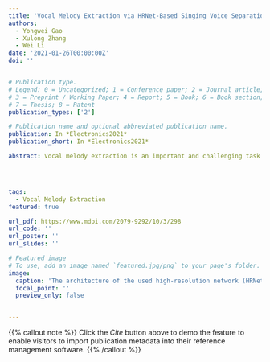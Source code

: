 ```yaml
---
title: 'Vocal Melody Extraction via HRNet-Based Singing Voice Separation and Encoder-Decoder-Based F0 Estimation'
authors:
  - Yongwei Gao
  - Xulong Zhang
  - Wei Li
date: '2021-01-26T00:00:00Z'
doi: ''


# Publication type.
# Legend: 0 = Uncategorized; 1 = Conference paper; 2 = Journal article;
# 3 = Preprint / Working Paper; 4 = Report; 5 = Book; 6 = Book section;
# 7 = Thesis; 8 = Patent
publication_types: ['2']

# Publication name and optional abbreviated publication name.
publication: In *Electronics2021*
publication_short: In *Electronics2021*

abstract: Vocal melody extraction is an important and challenging task in music information retrieval. One main difficulty is that, most of the time, various instruments and singing voices are mixed according to harmonic structure, making it hard to identify the fundamental frequency (F0) of a singing voice. Therefore, reducing the interference of accompaniment is beneficial to pitch estimation of the singing voice. In this paper, we first adopted a high-resolution network (HRNet) to separate vocals from polyphonic music, then designed an encoder-decoder network to estimate the vocal F0 values. Experiment results demonstrate that the effectiveness of the HRNet-based singing voice separation method in reducing the interference of accompaniment on the extraction of vocal melody, and the proposed vocal melody extraction (VME) system outperforms other state-of-the-art algorithms in most cases.




tags:
  - Vocal Melody Extraction
featured: true

url_pdf: https://www.mdpi.com/2079-9292/10/3/298
url_code: ''
url_poster: ''
url_slides: ''

# Featured image
# To use, add an image named `featured.jpg/png` to your page's folder.
image:
  caption: 'The architecture of the used high-resolution network (HRNet) for singing voice separation'
  focal_point: ''
  preview_only: false


---
```


{{% callout note %}}
Click the _Cite_ button above to demo the feature to enable visitors to import publication metadata into their reference management software.
{{% /callout %}}

